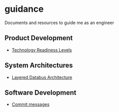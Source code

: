# guidance
Documents and resources to  guide me as an engineer

## Product Development
- [Technology Readiness Levels](trl.md)

## System Architectures
- [Layered Databus Architecture](lda.md)

## Software Development
- [Commit messages](commit_messages.md)
